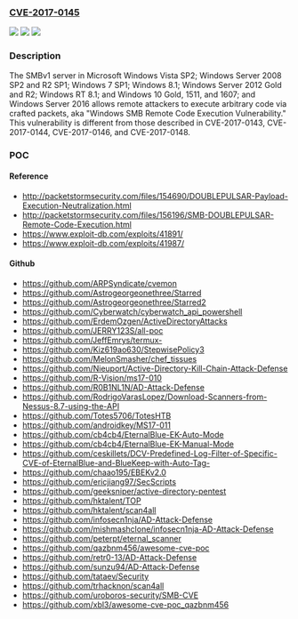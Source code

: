 ### [CVE-2017-0145](https://cve.mitre.org/cgi-bin/cvename.cgi?name=CVE-2017-0145)
![](https://img.shields.io/static/v1?label=Product&message=Windows%20SMB&color=blue)
![](https://img.shields.io/static/v1?label=Version&message=n%2Fa&color=blue)
![](https://img.shields.io/static/v1?label=Vulnerability&message=Remote%20Code%20Execution&color=brighgreen)

### Description

The SMBv1 server in Microsoft Windows Vista SP2; Windows Server 2008 SP2 and R2 SP1; Windows 7 SP1; Windows 8.1; Windows Server 2012 Gold and R2; Windows RT 8.1; and Windows 10 Gold, 1511, and 1607; and Windows Server 2016 allows remote attackers to execute arbitrary code via crafted packets, aka "Windows SMB Remote Code Execution Vulnerability." This vulnerability is different from those described in CVE-2017-0143, CVE-2017-0144, CVE-2017-0146, and CVE-2017-0148.

### POC

#### Reference
- http://packetstormsecurity.com/files/154690/DOUBLEPULSAR-Payload-Execution-Neutralization.html
- http://packetstormsecurity.com/files/156196/SMB-DOUBLEPULSAR-Remote-Code-Execution.html
- https://www.exploit-db.com/exploits/41891/
- https://www.exploit-db.com/exploits/41987/

#### Github
- https://github.com/ARPSyndicate/cvemon
- https://github.com/Astrogeorgeonethree/Starred
- https://github.com/Astrogeorgeonethree/Starred2
- https://github.com/Cyberwatch/cyberwatch_api_powershell
- https://github.com/ErdemOzgen/ActiveDirectoryAttacks
- https://github.com/JERRY123S/all-poc
- https://github.com/JeffEmrys/termux-
- https://github.com/Kiz619ao630/StepwisePolicy3
- https://github.com/MelonSmasher/chef_tissues
- https://github.com/Nieuport/Active-Directory-Kill-Chain-Attack-Defense
- https://github.com/R-Vision/ms17-010
- https://github.com/R0B1NL1N/AD-Attack-Defense
- https://github.com/RodrigoVarasLopez/Download-Scanners-from-Nessus-8.7-using-the-API
- https://github.com/Totes5706/TotesHTB
- https://github.com/androidkey/MS17-011
- https://github.com/cb4cb4/EternalBlue-EK-Auto-Mode
- https://github.com/cb4cb4/EternalBlue-EK-Manual-Mode
- https://github.com/ceskillets/DCV-Predefined-Log-Filter-of-Specific-CVE-of-EternalBlue-and-BlueKeep-with-Auto-Tag-
- https://github.com/chaao195/EBEKv2.0
- https://github.com/ericjiang97/SecScripts
- https://github.com/geeksniper/active-directory-pentest
- https://github.com/hktalent/TOP
- https://github.com/hktalent/scan4all
- https://github.com/infosecn1nja/AD-Attack-Defense
- https://github.com/mishmashclone/infosecn1nja-AD-Attack-Defense
- https://github.com/peterpt/eternal_scanner
- https://github.com/qazbnm456/awesome-cve-poc
- https://github.com/retr0-13/AD-Attack-Defense
- https://github.com/sunzu94/AD-Attack-Defense
- https://github.com/tataev/Security
- https://github.com/trhacknon/scan4all
- https://github.com/uroboros-security/SMB-CVE
- https://github.com/xbl3/awesome-cve-poc_qazbnm456

